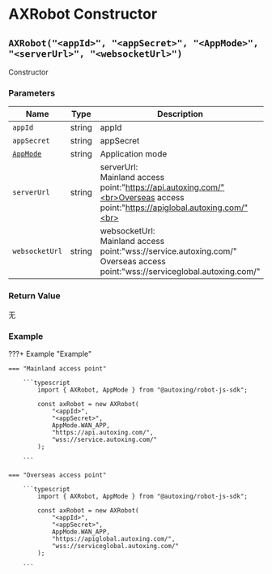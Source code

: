 # AXRobot Constructor

## `AXRobot("<appId>", "<appSecret>", "<AppMode>", "<serverUrl>", "<websocketUrl>")`

Constructor

### Parameters

| Name     | Type | Description     |
| -------- | -------- | -------- |
| `appId` | string   | appId |
| `appSecret` | string   | appSecret |
| [`AppMode`](../../../Define/Define-AppMode) | string   | Application mode |
| `serverUrl` | string   | serverUrl: <br>Mainland access point:"https://api.autoxing.com/"<br>Overseas access point:"https://apiglobal.autoxing.com/"<br> |
| `websocketUrl` | string   | websocketUrl:<br>Mainland access point:"wss://service.autoxing.com/"<br>Overseas access point:"wss://serviceglobal.autoxing.com/" |




### Return Value

无

### Example
???+ Example "Example"

    === "Mainland access point"

        ```typescript
            import { AXRobot, AppMode } from "@autoxing/robot-js-sdk";

            const axRobot = new AXRobot(
                "<appId>", 
                "<appSecret>",
                AppMode.WAN_APP, 
                "https://api.autoxing.com/", 
                "wss://service.autoxing.com/"
            );

        ```

    === "Overseas access point"

        ```typescript
            import { AXRobot, AppMode } from "@autoxing/robot-js-sdk";

            const axRobot = new AXRobot(
                "<appId>", 
                "<appSecret>", 
                AppMode.WAN_APP, 
                "https://apiglobal.autoxing.com/", 
                "wss://serviceglobal.autoxing.com/"
            );

        ```
